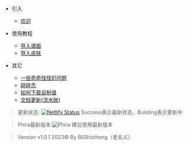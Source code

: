 * 引入
    * [欢迎](README.md)

* 使用教程
    * [导入谱面](trl/map.md)
    * [导入皮肤](trl/skin.md)


* 其它
    * [一些奇奇怪怪的问题](trl/qus.md)
    * [碎碎念](trl/ssn.md)
    * [如何下载自制谱](trl/howdmap.md)
    * [文档更新(流水账)](trl/update.md)



> 更新状态:
[![Netlify Status](https://api.netlify.com/api/v1/badges/1112c532-28bc-449b-974c-4178df128057/deploy-status)](https://app.netlify.com/sites/phiskindcs/deploys)
> Success表示最新状态，Building表示更新中

>Phira最新版本:![Phira](https://img.shields.io/badge/Phira-0.5.2-red.svg)
>建议使用最新版本


>Version v1.0.1 2023© By BilShiziheng（老名义）

